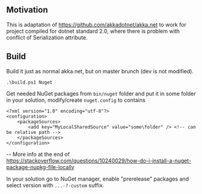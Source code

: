 ## Motivation

This is adaptation of https://github.com/akkadotnet/akka.net to work for project compiled for dotnet standard 2.0, where there is problem with conflict of Serialization attribute.

## Build

Build it just as normal akka.net, but on master brunch (dev is not modified).

```
.\build.ps1 Nuget
```

Get needed NuGet packages from `bin/nuget` folder and put it in some folder in your solution, modify/create `nuget.config` to contains 

```
<?xml version="1.0" encoding="utf-8"?>
<configuration>
    <packageSources>
        <add key="MyLocalSharedSource" value="some\folder" /> <!-- can be relative path -->
    </packageSources>
</configuration>
```
-- More info at the end of https://stackoverflow.com/questions/10240029/how-do-i-install-a-nuget-package-nupkg-file-locally

In your solution go to NuGet manager, enable "prerelease" packages and select version with `...-?-custom` suffix.
